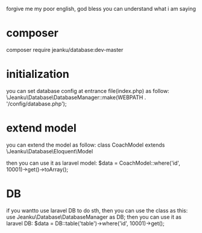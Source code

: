 forgive me my poor english, god bless you can understand what i am saying

# composer
 composer require jeanku/database:dev-master

# initialization
you can set database config at entrance file(index.php) as follow:
    \Jeanku\Database\DatabaseManager::make(WEBPATH . '/config/database.php');

# extend model
you can extend the model as follow:
	class CoachModel extends \Jeanku\Database\Eloquent\Model

then you can use it as laravel model:
 $data = CoachModel::where('id', 10001)->get()->toArray();

# DB
if you wantto use laravel DB to do sth, then you can use the class as this:
 use Jeanku\Database\DatabaseManager as DB;
then you can use it as laravel DB:
 $data = DB::table('table')->where('id', 10001)->get();
 
	


 
